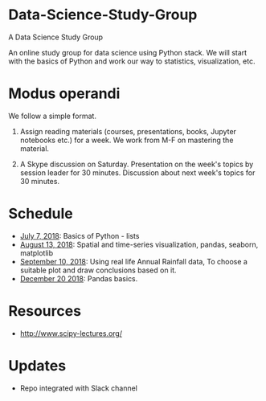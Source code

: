 # Data-Science-Study-Group
A Data Science Study Group

An online study group for data science using Python stack. We will start with the basics of Python and work our way to statistics, visualization, etc.

# Modus operandi

We follow a simple format. 

1. Assign reading materials (courses, presentations, books, Jupyter notebooks etc.) for a week. We work from  M-F on mastering the material.

2. A Skype discussion on Saturday. Presentation on the week's topics by session leader for 30 minutes. Discussion about next week's topics for 30 minutes.

# Schedule 
* [July 7, 2018](/week1): Basics of Python - lists
* [August 13, 2018](/week2): Spatial and time-series visualization, pandas, seaborn, matplotlib
* [September 10, 2018](/week3): Using real life Annual Rainfall data, To choose a suitable plot and draw conclusions based on it.
* [December 20 2018](/week3): Pandas basics.

# Resources
* http://www.scipy-lectures.org/

# Updates
* Repo integrated with Slack channel
